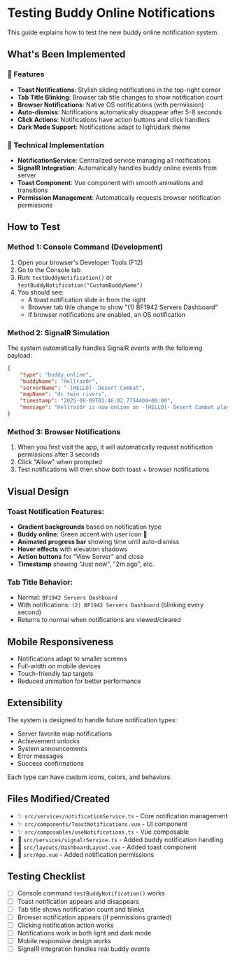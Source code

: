 # Testing Buddy Online Notifications

This guide explains how to test the new buddy online notification system.

## What's Been Implemented

### 🎯 Features
- **Toast Notifications**: Stylish sliding notifications in the top-right corner
- **Tab Title Blinking**: Browser tab title changes to show notification count
- **Browser Notifications**: Native OS notifications (with permission)
- **Auto-dismiss**: Notifications automatically disappear after 5-8 seconds
- **Click Actions**: Notifications have action buttons and click handlers
- **Dark Mode Support**: Notifications adapt to light/dark theme

### 🔧 Technical Implementation
- **NotificationService**: Centralized service managing all notifications
- **SignalR Integration**: Automatically handles buddy online events from server
- **Toast Component**: Vue component with smooth animations and transitions
- **Permission Management**: Automatically requests browser notification permissions

## How to Test

### Method 1: Console Command (Development)
1. Open your browser's Developer Tools (F12)
2. Go to the Console tab
3. Run: `testBuddyNotification()` or `testBuddyNotification("CustomBuddyName")`
4. You should see:
   - A toast notification slide in from the right
   - Browser tab title change to show "(1) BF1942 Servers Dashboard"
   - If browser notifications are enabled, an OS notification

### Method 2: SignalR Simulation
The system automatically handles SignalR events with the following payload:
```json
{
    "type": "buddy_online",
    "buddyName": "Hellraz0r",
    "serverName": "-[HELLO]- Desert Combat",
    "mapName": "dc twin rivers",
    "timestamp": "2025-08-09T03:46:02.7754404+00:00",
    "message": "Hellraz0r is now online on -[HELLO]- Desert Combat playing dc twin rivers"
}
```

### Method 3: Browser Notifications
1. When you first visit the app, it will automatically request notification permissions after 3 seconds
2. Click "Allow" when prompted
3. Test notifications will then show both toast + browser notifications

## Visual Design

### Toast Notification Features:
- **Gradient backgrounds** based on notification type
- **Buddy online**: Green accent with user icon 👤
- **Animated progress bar** showing time until auto-dismiss
- **Hover effects** with elevation shadows
- **Action buttons** for "View Server" and close
- **Timestamp** showing "Just now", "2m ago", etc.

### Tab Title Behavior:
- Normal: `BF1942 Servers Dashboard`
- With notifications: `(2) BF1942 Servers Dashboard` (blinking every second)
- Returns to normal when notifications are viewed/cleared

## Mobile Responsiveness
- Notifications adapt to smaller screens
- Full-width on mobile devices
- Touch-friendly tap targets
- Reduced animation for better performance

## Extensibility
The system is designed to handle future notification types:
- Server favorite map notifications
- Achievement unlocks
- System announcements
- Error messages
- Success confirmations

Each type can have custom icons, colors, and behaviors.

## Files Modified/Created
- ✨ `src/services/notificationService.ts` - Core notification management
- ✨ `src/components/ToastNotifications.vue` - UI component
- ✨ `src/composables/useNotifications.ts` - Vue composable
- 🔧 `src/services/signalrService.ts` - Added buddy notification handling
- 🔧 `src/layouts/DashboardLayout.vue` - Added toast component
- 🔧 `src/App.vue` - Added notification permissions

## Testing Checklist
- [ ] Console command `testBuddyNotification()` works
- [ ] Toast notification appears and disappears
- [ ] Tab title shows notification count and blinks
- [ ] Browser notification appears (if permissions granted)
- [ ] Clicking notification action works
- [ ] Notifications work in both light and dark mode
- [ ] Mobile responsive design works
- [ ] SignalR integration handles real buddy events
